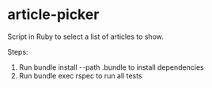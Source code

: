 # article-picker
Script in Ruby to select a list of articles to show.

Steps:
1.  Run bundle install --path .bundle to install dependencies
2.  Run bundle exec rspec to run all tests
